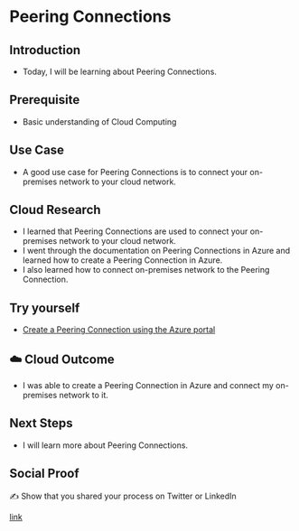 # Peering Connections

## Introduction

- Today, I will be learning about Peering Connections.

## Prerequisite

- Basic understanding of Cloud Computing

## Use Case

- A good use case for Peering Connections is to connect your on-premises network to your cloud network.

## Cloud Research

- I learned that Peering Connections are used to connect your on-premises network to your cloud network.
- I went through the documentation on Peering Connections in Azure and learned how to create a Peering Connection in Azure.
- I also learned how to connect on-premises network to the Peering Connection.

## Try yourself

- [Create a Peering Connection using the Azure portal](https://docs.microsoft.com/en-us/azure/virtual-network/tutorial-connect-virtual-networks-portal)

## ☁️ Cloud Outcome

- I was able to create a Peering Connection in Azure and connect my on-premises network to it.

## Next Steps

- I will learn more about Peering Connections.

## Social Proof

✍️ Show that you shared your process on Twitter or LinkedIn

[link](https://www.linkedin.com/feed/update/urn:li:share:7113572304852320256/)
